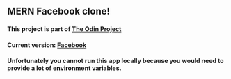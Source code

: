 ## MERN Facebook clone!

#### This project is part of [The Odin Project](http://theodinproject.com)

#### Current version: [Facebook](https://fcloneodin.herokuapp.com/#/)

#### Unfortunately you cannot run this app locally because you would need to provide a lot of environment variables.
